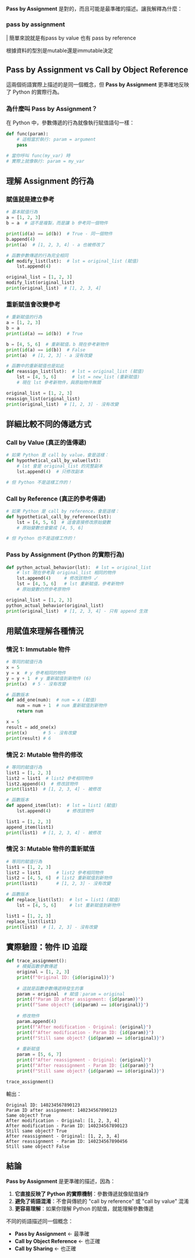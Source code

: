 **Pass by Assignment** 是對的，而且可能是最準確的描述。讓我解釋為什麼：

### pass by assignment
| 簡單來說就是有pass by value 也有 pass by reference

根據資料的型別是mutable還是immutable決定

## Pass by Assignment vs Call by Object Reference


這兩個術語實際上描述的是同一個概念，但 **Pass by Assignment** 更準確地反映了 Python 的實際行為。

### 為什麼叫 Pass by Assignment？

在 Python 中，參數傳遞的行為就像執行賦值語句一樣：

```python
def func(param):
    # 這相當於執行: param = argument
    pass

# 當你呼叫 func(my_var) 時
# 實際上就像執行: param = my_var
```

## 理解 Assignment 的行為

### 賦值就是建立參考
```python
# 基本賦值行為
a = [1, 2, 3]
b = a  # 這不是複製，而是讓 b 參考同一個物件

print(id(a) == id(b))  # True - 同一個物件
b.append(4)
print(a)  # [1, 2, 3, 4] - a 也被修改了

# 函數參數傳遞的行為完全相同
def modify_list(lst):  # lst = original_list (賦值)
    lst.append(4)

original_list = [1, 2, 3]
modify_list(original_list)
print(original_list)  # [1, 2, 3, 4]
```

### 重新賦值會改變參考
```python
# 重新賦值的行為
a = [1, 2, 3]
b = a
print(id(a) == id(b))  # True

b = [4, 5, 6]  # 重新賦值，b 現在參考新物件
print(id(a) == id(b))  # False
print(a)  # [1, 2, 3] - a 沒有改變

# 函數中的重新賦值也是如此
def reassign_list(lst):  # lst = original_list (賦值)
    lst = [4, 5, 6]      # lst = new_list (重新賦值)
    # 現在 lst 參考新物件，與原始物件無關

original_list = [1, 2, 3]
reassign_list(original_list)
print(original_list)  # [1, 2, 3] - 沒有改變
```

## 詳細比較不同的傳遞方式

### Call by Value (真正的值傳遞)
```python
# 如果 Python 是 call by value，會是這樣：
def hypothetical_call_by_value(lst):
    # lst 會是 original_list 的完整副本
    lst.append(4)  # 只修改副本

# 但 Python 不是這樣工作的！
```

### Call by Reference (真正的參考傳遞)
```python
# 如果 Python 是 call by reference，會是這樣：
def hypothetical_call_by_reference(lst):
    lst = [4, 5, 6]  # 這會直接修改原始變數
    # 原始變數也會變成 [4, 5, 6]

# 但 Python 也不是這樣工作的！
```

### Pass by Assignment (Python 的實際行為)
```python
def python_actual_behavior(lst):  # lst = original_list
    # lst 現在參考與 original_list 相同的物件
    lst.append(4)     # 修改該物件 ✓
    lst = [4, 5, 6]   # lst 重新賦值，參考新物件
    # 原始變數仍然參考原物件

original_list = [1, 2, 3]
python_actual_behavior(original_list)
print(original_list)  # [1, 2, 3, 4] - 只有 append 生效
```

## 用賦值來理解各種情況

### 情況 1: Immutable 物件
```python
# 等同的賦值行為
x = 5
y = x  # y 參考相同的物件
y = y + 1  # y 重新賦值到新物件 (6)
print(x)  # 5 - 沒有改變

# 函數版本
def add_one(num):  # num = x (賦值)
    num = num + 1  # num 重新賦值到新物件
    return num

x = 5
result = add_one(x)
print(x)      # 5 - 沒有改變
print(result) # 6
```

### 情況 2: Mutable 物件的修改
```python
# 等同的賦值行為
list1 = [1, 2, 3]
list2 = list1  # list2 參考相同物件
list2.append(4)  # 修改該物件
print(list1)  # [1, 2, 3, 4] - 被修改

# 函數版本
def append_item(lst):  # lst = list1 (賦值)
    lst.append(4)      # 修改該物件

list1 = [1, 2, 3]
append_item(list1)
print(list1)  # [1, 2, 3, 4] - 被修改
```

### 情況 3: Mutable 物件的重新賦值
```python
# 等同的賦值行為
list1 = [1, 2, 3]
list2 = list1      # list2 參考相同物件
list2 = [4, 5, 6]  # list2 重新賦值到新物件
print(list1)       # [1, 2, 3] - 沒有改變

# 函數版本
def replace_list(lst):  # lst = list1 (賦值)
    lst = [4, 5, 6]     # lst 重新賦值到新物件

list1 = [1, 2, 3]
replace_list(list1)
print(list1)  # [1, 2, 3] - 沒有改變
```

## 實際驗證：物件 ID 追蹤

```python
def trace_assignment():
    # 模擬函數參數傳遞
    original = [1, 2, 3]
    print(f"Original ID: {id(original)}")
    
    # 這就是函數參數傳遞時發生的事
    param = original  # 賦值：param = original
    print(f"Param ID after assignment: {id(param)}")
    print(f"Same object? {id(param) == id(original)}")
    
    # 修改物件
    param.append(4)
    print(f"After modification - Original: {original}")
    print(f"After modification - Param ID: {id(param)}")
    print(f"Still same object? {id(param) == id(original)}")
    
    # 重新賦值
    param = [5, 6, 7]
    print(f"After reassignment - Original: {original}")
    print(f"After reassignment - Param ID: {id(param)}")
    print(f"Still same object? {id(param) == id(original)}")

trace_assignment()
```

輸出：
```
Original ID: 140234567890123
Param ID after assignment: 140234567890123
Same object? True
After modification - Original: [1, 2, 3, 4]
After modification - Param ID: 140234567890123
Still same object? True
After reassignment - Original: [1, 2, 3, 4]
After reassignment - Param ID: 140234567890456
Still same object? False
```

## 結論

**Pass by Assignment** 是更準確的描述，因為：

1. **它直接反映了 Python 的實際機制**：參數傳遞就像賦值操作
2. **避免了術語混淆**：不會與傳統的 "call by reference" 或 "call by value" 混淆
3. **更容易理解**：如果你理解 Python 的賦值，就能理解參數傳遞

不同的術語描述同一個概念：
- **Pass by Assignment** ← 最準確
- **Call by Object Reference** ← 也正確
- **Call by Sharing** ← 也正確

